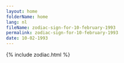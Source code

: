 ```yaml
---
layout: home
folderName: home
lang: nl
fileName: zodiac-sign-for-10-february-1993
permalink: zodiac-sign-for-10-february-1993
date: 10-02-1993
---
```

{% include zodiac.html %}
